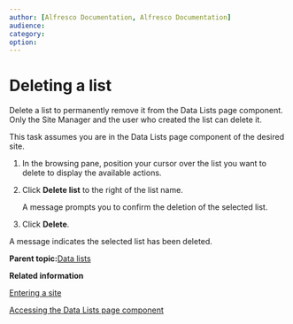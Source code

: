 ```yaml
---
author: [Alfresco Documentation, Alfresco Documentation]
audience: 
category: 
option: 
---
```


# Deleting a list

Delete a list to permanently remove it from the Data Lists page component. Only the Site Manager and the user who created the list can delete it.

This task assumes you are in the Data Lists page component of the desired site.

1.  In the browsing pane, position your cursor over the list you want to delete to display the available actions.

2.  Click **Delete list** to the right of the list name.

    A message prompts you to confirm the deletion of the selected list.

3.  Click **Delete**.


A message indicates the selected list has been deleted.

**Parent topic:**[Data lists](../concepts/datalists-intro.md)

**Related information**  


[Entering a site](dashboard-site-enter.md)

[Accessing the Data Lists page component](datalists-page-access.md)

